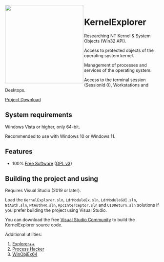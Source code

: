 <img align="left" src="https://raw.githubusercontent.com/LunarResearch/KernelExplorer/main/KernelExplorer/KernelExplorer/Fsociety.ico" width="256" height="256">

#  KernelExplorer

Researching NT Kernel & System Objects (Win32 API).

Access to protected objects of the operating system kernel.

Management of processes and services of the operating system.

Access to the terminal session (SessionId 0), Workstations and Desktops.

[Project Download](https://drive.google.com/drive/folders/1GlQJTfRSdYs_pRMnrmkJeqlgupmfiHia)

## System requirements

Windows Vista or higher, only 64-bit.

Recommended to use with Windows 10 or Windows 11.

## Features

* 100% [Free Software](https://www.gnu.org/philosophy/free-sw.en.html) ([GPL v3](https://www.gnu.org/licenses/gpl-3.0.en.html))


## Building the project and using

Requires Visual Studio (2019 or later).

Load the `KernelExplorer.sln`, `LdrModuleEx.sln`, `LdrModuleGUI.sln`, `NtAuth.sln`, `NtAuthHR.sln`, `RpcInterceptor.sln` and `UI0Return.sln` solutions if you prefer building the project using Visual Studio.

You can download the free [Visual Studio Community](https://www.visualstudio.com/vs/community/) to build the KernelExplorer source code.

Additional utilities:
1. [Explorer++](https://github.com/derceg/explorerplusplus)
2. [Process Hacker](https://github.com/processhacker/processhacker)
3. [WinObjEx64](https://github.com/hfiref0x/WinObjEx64)
